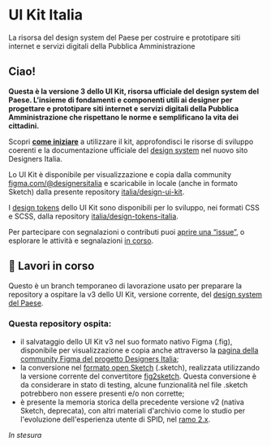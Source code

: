# UI Kit Italia

La risorsa del design system del Paese per costruire e prototipare siti internet e servizi digitali della Pubblica Amministrazione

## Ciao!

**Questa è la versione 3 dello UI Kit, risorsa ufficiale del design system del Paese. L’insieme di fondamenti e componenti utili ai designer per progettare e prototipare siti internet e servizi digitali della Pubblica Amministrazione che rispettano le norme e semplificano la vita dei cittadini.**

Scopri **[come iniziare](https://prossima.designers.italia.it/design-system/come-iniziare/per-designer)** a utilizzare il kit, approfondisci le risorse di sviluppo coerenti e la documentazione ufficiale del [design system](https://prossima.designers.italia.it/design-system/) nel nuovo sito Designers Italia.

Lo UI Kit è disponibile per visualizzazione e copia dalla community [figma.com/@designersitalia](https://figma.com/@designersitalia) e scaricabile in locale (anche in formato Sketch) dalla presente repository [italia/design-ui-kit](https://github.com/italia/design-ui-kit). 

I [design tokens](https://prossima.designers.italia.it/design-system/fondamenti/design-tokens/) dello UI Kit sono disponibili per lo sviluppo, nei formati CSS e SCSS, dalla repository [italia/design-tokens-italia](https://github.com/italia/design-tokens-italia).

Per partecipare con segnalazioni o contributi puoi [aprire una “issue”](https://github.com/italia/design-ui-kit/issues/new), o esplorare le attività e segnalazioni [in corso](https://github.com/italia/design-ui-kit/issues).

## 🚧 Lavori in corso

Questo è un branch temporaneo di lavorazione usato per preparare la repository a ospitare la v3 dello UI Kit, versione corrente, del [design system del Paese](https://prossima.designers.italia.it/design-system/come-iniziare/per-designer). 

### Questa repository ospita: 

- il salvataggio dello UI Kit v3 nel suo formato nativo Figma (.fig), disponibile per visualizzazione e copia anche attraverso la [pagina della community Figma del progetto Designers Italia](https://figma.com/@designersitalia/); 
- la conversione nel [formato open Sketch](https://github.com/sketch-hq/sketch-document) (.sketch), realizzata utilizzando la versione corrente del convertitore [fig2sketch](https://github.com/sketch-hq/fig2sketch). Questa conversione è da considerare in stato di testing, alcune funzionalità nel file .sketch potrebbero non essere presenti e/o non corrette; 
- è presente la memoria storica della precedente versione v2 (nativa Sketch, deprecata), con altri materiali d'archivio come lo studio per l'evoluzione dell'esperienza utente di SPID, nel [ramo 2.x](https://github.com/italia/design-ui-kit/tree/2.x).

_In stesura_

